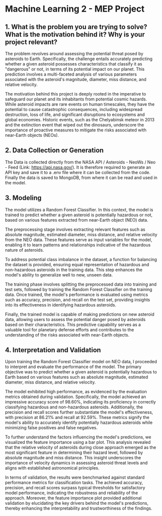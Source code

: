 # Machine Learning 2 - MEP Project

## 1. What is the problem you are trying to solve? What is the motivation behind it? Why is your project relevant?
The problem revolves around assessing the potential threat posed by asteroids to Earth. Specifically, the challenge entails accurately predicting whether a given asteroid possesses characteristics that classify it as "dangerous" or not, in terms of its potential impact on our planet. This prediction involves a multi-faceted analysis of various parameters associated with the asteroid's magnitude, diameter, miss distance, and relative velocity.

The motivation behind this project is deeply rooted in the imperative to safeguard our planet and its inhabitants from potential cosmic hazards. While asteroid impacts are rare events on human timescales, they have the potential to cause catastrophic consequences, including widespread destruction, loss of life, and significant disruptions to ecosystems and global economies. Historic events, such as the Chelyabinsk meteor in 2013 and the extinction event that wiped out the dinosaurs, underscore the importance of proactive measures to mitigate the risks associated with near-Earth objects (NEOs).

## 2. Data Collection or Generation
The Data is collected directly from the NASA API / Asteroids - NeoWs / Neo - Feed (Link: https://api.nasa.gov/). It is therefore required to generate an API key and save it to a .env file where it can be collected from the code. Finally the data is saved to MongoDB, from where it can be read and used in the model.

## 3. Modeling
The model utilizes a Random Forest Classifier. In this context, the model is trained to predict whether a given asteroid is potentially hazardous or not, based on various features extracted from near-Earth object (NEO) data.

The preprocessing stage involves extracting relevant features such as absolute magnitude, estimated diameter, miss distance, and relative velocity from the NEO data. These features serve as input variables for the model, enabling it to learn patterns and relationships indicative of the hazardous nature of asteroids.

To address potential class imbalance in the dataset, a function for balancing the dataset is provided, ensuring equal representation of hazardous and non-hazardous asteroids in the training data. This step enhances the model's ability to generalize well to new, unseen data.

The training phase involves splitting the preprocessed data into training and test sets, followed by training the Random Forest Classifier on the training data. Once trained, the model's performance is evaluated using metrics such as accuracy, precision, and recall on the test set, providing insights into its effectiveness in identifying hazardous asteroids.

Finally, the trained model is capable of making predictions on new asteroid data, allowing users to assess the potential danger posed by asteroids based on their characteristics. This predictive capability serves as a valuable tool for planetary defense efforts and contributes to the understanding of the risks associated with near-Earth objects.


## 4. Interpretation and Validation 
Upon training the Random Forest Classifier model on NEO data, I proceeded to interpret and evaluate the performance of the model. The primary objective was to predict whether a given asteroid is potentially hazardous to Earth based on various features such as absolute magnitude, estimated diameter, miss distance, and relative velocity.

The model exhibited high performance, as evidenced by the evaluation metrics obtained during validation. Specifically, the model achieved an impressive accuracy score of 98.60%, indicating its proficiency in correctly classifying hazardous and non-hazardous asteroids. Additionally, the precision and recall scores further substantiate the model's effectiveness, with precision at 86.21% and recall at 92.59%. These metrics signify the model's ability to accurately identify potentially hazardous asteroids while minimizing false positives and false negatives.

To further understand the factors influencing the model's predictions, we visualized the feature importance using a bar plot. This analysis revealed that the relative velocity of asteroids during close approach emerged as the most significant feature in determining their hazard level, followed by absolute magnitude and miss distance. This insight underscores the importance of velocity dynamics in assessing asteroid threat levels and aligns with established astronomical principles.

In terms of validation, the results were benchmarked against standard performance metrics for classification tasks. The achieved accuracy, precision, and recall scores surpass typical thresholds for satisfactory model performance, indicating the robustness and reliability of the approach. Moreover, the feature importance plot provided additional validation by elucidating the key drivers behind the model's predictions, thereby enhancing the interpretability and trustworthiness of the findings.
